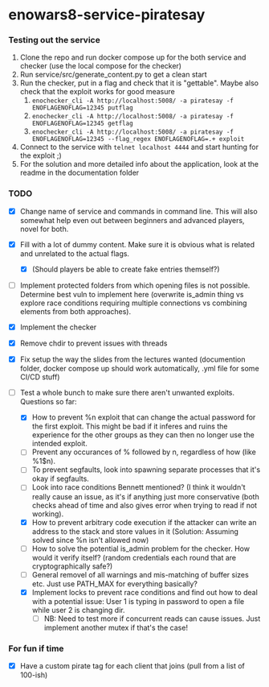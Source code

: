 # enowars8-service-piratesay

### Testing out the service

1. Clone the repo and run docker compose up for the both service and checker (use the local compose for the checker)
2. Run service/src/generate_content.py to get a clean start
3. Run the checker, put in a flag and check that it is "gettable". Maybe also check that the exploit works for good measure
   1. `enochecker_cli -A http://localhost:5008/ -a piratesay -f ENOFLAGENOFLAG=12345 putflag`
   2. `enochecker_cli -A http://localhost:5008/ -a piratesay -f ENOFLAGENOFLAG=12345 getflag`
   3. `enochecker_cli -A http://localhost:5008/ -a piratesay -f ENOFLAGENOFLAG=12345 --flag_regex ENOFLAGENOFLAG=.+ exploit`
4. Connect to the service with `telnet localhost 4444` and start hunting for the exploit ;)
5. For the solution and more detailed info about the application, look at the readme in the documentation folder

### TODO

- [x] Change name of service and commands in command line. This will also somewhat help even out between beginners and advanced players, novel for both.
- [x] Fill with a lot of dummy content. Make sure it is obvious what is related and unrelated to the actual flags.

  - [x] (Should players be able to create fake entries themself?)

- [ ] Implement protected folders from which opening files is not possible. Determine best vuln to implement here (overwrite is_admin thing vs explore race conditions requiring multiple connections vs combining elements from both approaches).
- [x] Implement the checker
- [x] Remove chdir to prevent issues with threads
- [x] Fix setup the way the slides from the lectures wanted (documention folder, docker compose up should work automatically, .yml file for some CI/CD stuff)
- [ ] Test a whole bunch to make sure there aren't unwanted exploits. Questions so far:

  - [x] How to prevent %n exploit that can change the actual password for the first exploit. This might be bad if it inferes and ruins the experience for the other groups as they can then no longer use the intended exploit.
  - [ ] Prevent any occurances of % followed by n, regardless of how (like %1$n).
  - [ ] To prevent segfaults, look into spawning separate processes that it's okay if segfaults.
  - [ ] Look into race conditions Bennett mentioned? (I think it wouldn't really cause an issue, as it's if anything just more conservative (both checks ahead of time and also gives error when trying to read if not working).
  - [x] How to prevent arbitrary code execution if the attacker can write an address to the stack and store values in it (Solution: Assuming solved since %n isn't allowed now)
  - [ ] How to solve the potential is_admin problem for the checker. How would it verify itself? (random credentials each round that are cryptographically safe?)
  - [ ] General removel of all warnings and mis-matching of buffer sizes etc. Just use PATH_MAX for everything basically?
  - [x] Implement locks to prevent race conditions and find out how to deal with a potential issue: User 1 is typing in password to open a file while user 2 is changing dir.
    - [ ] NB: Need to test more if concurrent reads can cause issues. Just implement another mutex if that's the case!

### For fun if time

- [x] Have a custom pirate tag for each client that joins (pull from a list of 100-ish)
